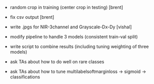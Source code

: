 - random crop in training (center crop in testing) [brent]
- fix csv output [brent]
- write .jpgs for NIR-3channel and Grayscale-Dx-Dy [vishal]
- modify pipeline to handle 3 models (consistent train-val split)
- write script to combine results (including tuning weighting of three models)

- ask TAs about how to do well on rare classes
- ask TAs about how to tune multilabelsoftmarginloss -> sigmoid -> classifications
